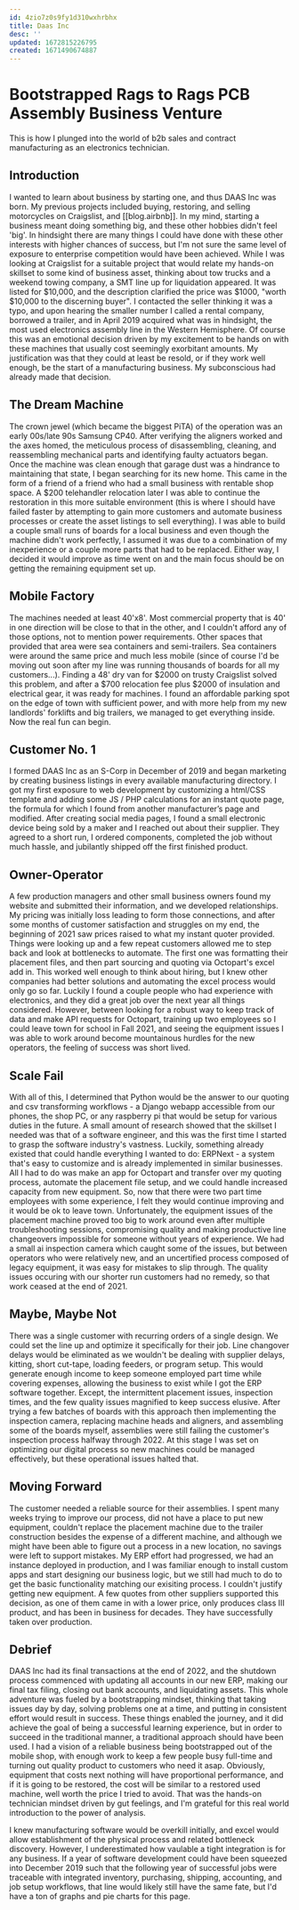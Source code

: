 ```yaml
---
id: 4zio7z0s9fy1d310wxhrbhx
title: Daas Inc
desc: ''
updated: 1672815226795
created: 1671490674887
---
```

# Bootstrapped Rags to Rags PCB Assembly Business Venture
This is how I plunged into the world of b2b sales and contract manufacturing as an electronics technician.
## Introduction
I wanted to learn about business by starting one, and thus DAAS Inc was born. My previous projects included buying, restoring, and selling motorcycles on Craigslist, and [[blog.airbnb]]. In my mind, starting a business meant doing something big, and these other hobbies didn't feel 'big'. In hindsight there are many things I could have done with these other interests with higher chances of success, but I'm not sure the same level of exposure to enterprise competition would have been achieved. 
While I was looking at Craigslist for a suitable project that would relate my hands-on skillset to some kind of business asset, thinking about tow trucks and a weekend towing company, a SMT line up for liquidation appeared. It was listed for $10,000, and the description clarified the price was $1000, "worth $10,000 to the discerning buyer". I contacted the seller thinking it was a typo, and upon hearing the smaller number I called a rental company, borrowed a trailer, and in April 2019 acquired what was in hindsight, the most used electronics assembly line in the Western Hemisphere. Of course this was an emotional decision driven by my excitement to be hands on with these machines that usually cost seemingly exorbitant amounts. My justification was that they could at least be resold, or if they work well enough, be the start of a manufacturing business. My subconscious had already made that decision. 
## The Dream Machine
The crown jewel (which became the biggest PiTA) of the operation was an early 00s/late 90s Samsung CP40. After verifying the aligners worked and the axes homed, the meticulous process of disassembling, cleaning, and reassembling mechanical parts and identifying faulty actuators began. Once the machine was clean enough that garage dust was a hindrance to maintaining that state, I began searching for its new home. This came in the form of a friend of a friend who had a small business with rentable shop space. A $200 telehandler relocation later I was able to continue the restoration in this more suitable environment (this is where I should have failed faster by attempting to gain more customers and automate business processes or create the asset listings to sell everything). I was able to build a couple small runs of boards for a local business and even though the machine didn't work perfectly, I assumed it was due to a combination of my inexperience or a couple more parts that had to be replaced. Either way, I decided it would improve as time went on and the main focus should be on getting the remaining equipment set up.
## Mobile Factory
The machines needed at least 40'x8'. Most commercial property that is 40' in one direction will be close to that in the other, and I couldn't afford any of those options, not to mention power requirements. Other spaces that provided that area were sea containers and semi-trailers. Sea containers were around the same price and much less mobile (since of course I'd be moving out soon after my line was running thousands of boards for all my customers...). Finding a 48' dry van for $2000 on trusty Craigslist solved this problem, and after a $700 relocation fee plus $2000 of insulation and electrical gear, it was ready for machines. I found an affordable parking spot on the edge of town with sufficient power, and with more help from my new landlords' forklifts and big trailers, we managed to get everything inside. Now the real fun can begin.
## Customer No. 1
I formed DAAS Inc as an S-Corp in December of 2019 and began marketing by creating business listings in every available manufacturing directory. I got my first exposure to web development by customizing a html/CSS template and adding some JS / PHP calculations for an instant quote page, the formula for which I found from another manufacturer’s page and modified. After creating social media pages, I found a small electronic device being sold by a maker and I reached out about their supplier. They agreed to a short run, I ordered components, completed the job without much hassle, and jubilantly shipped off the first finished product.
## Owner-Operator
A few production managers and other small business owners found my website and submitted their information, and we developed relationships. My pricing was initially loss leading to form those connections, and after some months of customer satisfaction and struggles on my end, the beginning of 2021 saw prices raised to what my instant quoter provided. Things were looking up and a few repeat customers allowed me to step back and look at bottlenecks to automate. The first one was formatting their placement files, and then part sourcing and quoting via Octopart's excel add in. This worked well enough to think about hiring, but I knew other companies had better solutions and automating the excel process would only go so far. Luckily I found a couple people who had experience with electronics, and they did a great job over the next year all things considered. However, between looking for a robust way to keep track of data and make API requests for Octopart, training up two employees so I could leave town for school in Fall 2021, and seeing the equipment issues I was able to work around become mountainous hurdles for the new operators, the feeling of success was short lived. 
## Scale Fail 
With all of this, I determined that Python would be the answer to our quoting and csv transforming workflows - a Django webapp accessible from our phones, the shop PC, or any raspberry pi that would be setup for various duties in the future. A small amount of research showed that the skillset I needed was that of a software engineer, and this was the first time I started to grasp the software industry's vastness. Luckily, something already existed that could handle everything I wanted to do: ERPNext - a system that's easy to customize and is already implemented in similar businesses. All I had to do was make an app for Octopart and transfer over my quoting process, automate the placement file setup, and we could handle increased capacity from new equipment. So, now that there were two part time employees with some experience, I felt they would continue improving and it would be ok to leave town. Unfortunately, the equipment issues of the placement machine proved too big to work around even after multiple troubleshooting sessions, compromising quality and making productive line changeovers impossible for someone without years of experience. We had a small ai inspection camera which caught some of the issues, but between operators who were relatively new, and an uncertified process composed of legacy equipment, it was easy for mistakes to slip through. The quality issues occuring with our shorter run customers had no remedy, so that work ceased at the end of 2021.
## Maybe, Maybe Not
There was a single customer with recurring orders of a single design. We could set the line up and optimize it specifically for their job. Line changover delays would be eliminated as we wouldn't be dealing with supplier delays, kitting, short cut-tape, loading feeders, or program setup. This would generate enough income to keep someone employed part time while covering expenses, allowing the business to exist while I got the ERP software together. Except, the intermittent placement issues, inspection times, and the few quality issues magnified to keep success elusive. 
After trying a few batches of boards with this approach then implementing the inspection camera, replacing machine heads and aligners, and assembling some of the boards myself, assemblies were still failing the customer's inspection process halfway through 2022. At this stage I was set on optimizing our digital process so new machines could be managed effectively, but these operational issues halted that. 
## Moving Forward
The customer needed a reliable source for their assemblies. I spent many weeks trying to improve our process, did not have a place to put new equipment, couldn't replace the placement machine due to the trailer construction besides the expense of a different machine, and although we might have been able to figure out a process in a new location, no savings were left to support mistakes. My ERP effort had progressed, we had an instance deployed in production, and I was familiar enough to install custom apps and start designing our business logic, but we still had much to do to get the basic functionality matching our exisiting process. I couldn't justify getting new equipment. A few quotes from other suppliers supported this decision, as one of them came in with a lower price, only produces class III product, and has been in business for decades. They have successfully taken over production.
## Debrief
DAAS Inc had its final transactions at the end of 2022, and the shutdown process commenced with updating all accounts in our new ERP, making our final tax filing, closing out bank accounts, and liquidating assets. This whole adventure was fueled by a bootstrapping mindset, thinking that taking issues day by day, solving problems one at a time, and putting in consistent effort would result in success. These things enabled the journey, and it did achieve the goal of being a successful learning experience, but in order to succeed in the traditional manner, a traditional approach should have been used. I had a vision of a reliable business being bootstrapped out of the mobile shop, with enough work to keep a few people busy full-time and turning out quality product to customers who need it asap. Obviously, equipment that costs next nothing will have proportional performance, and if it is going to be restored, the cost will be similar to a restored used machine, well worth the price I tried to avoid. That was the hands-on technician mindset driven by gut feelings, and I'm grateful for this real world introduction to the power of analysis.

I knew manufacturing software would be overkill initially, and excel would allow establishment of the physical process and related bottleneck discovery. However, I underestimated how vaulable a tight integration is for any business. If a year of software development could have been squeezed into December 2019 such that the following year of successful jobs were traceable with integrated inventory, purchasing, shipping, accounting, and job setup workflows, that line would likely still have the same fate, but I'd have a ton of graphs and pie charts for this page. 